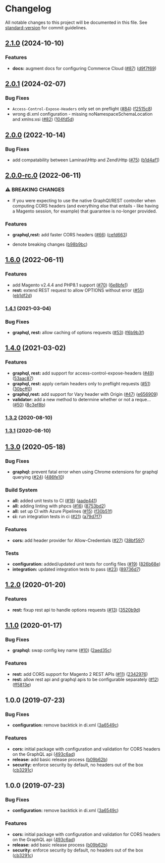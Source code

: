 # Changelog

All notable changes to this project will be documented in this file. See [standard-version](https://github.com/conventional-changelog/standard-version) for commit guidelines.

## [2.1.0](https://github.com/graycoreio/magento2-cors/compare/v2.0.1...v2.1.0) (2024-10-10)


### Features

* **docs:** augment docs for configuring Commerce Cloud ([#87](https://github.com/graycoreio/magento2-cors/issues/87)) ([d9f7f69](https://github.com/graycoreio/magento2-cors/commit/d9f7f69b301ba9bcbfb03bca8d27254a6eb98601))

## [2.0.1](https://github.com/graycoreio/magento2-cors/compare/v2.0.0...v2.0.1) (2024-02-07)


### Bug Fixes

* `Access-Control-Expose-Headers` only set on preflight ([#84](https://github.com/graycoreio/magento2-cors/issues/84)) ([f2515c8](https://github.com/graycoreio/magento2-cors/commit/f2515c831641eeb9cc3dbefc082a14706158581b))
* wrong di.xml configuration - missing noNamespaceSchemaLocation and xmlns:xsi ([#82](https://github.com/graycoreio/magento2-cors/issues/82)) ([104fd5d](https://github.com/graycoreio/magento2-cors/commit/104fd5dcb3a1c00e83a06973719d4aa4683cdcc6))

## [2.0.0](https://github.com/graycoreio/magento2-cors/compare/v2.0.0-rc.0...v2.0.0) (2022-10-14)


### Bug Fixes

* add compatability between Laminas\Http and Zend\Http ([#75](https://github.com/graycoreio/magento2-cors/issues/75)) ([b1d4af1](https://github.com/graycoreio/magento2-cors/commit/b1d4af124b1a1a0f3ad19009a0eba5d9d973309f))

## [2.0.0-rc.0](https://github.com/graycoreio/magento2-cors/compare/v1.6.0...v2.0.0-rc.0) (2022-06-11)


### ⚠ BREAKING CHANGES

* If you were expecting to use the native GraphQl/REST controller when computing CORS headers (and everything else that entails - like having a Magento session, for example) that guarantee is no-longer provided.

### Features

* **graphql,rest:** add faster CORS headers ([#66](https://github.com/graycoreio/magento2-cors/issues/66)) ([cefd663](https://github.com/graycoreio/magento2-cors/commit/cefd6631d4f2aaf5347875a02d773317480783d5))


* denote breaking changes ([b98b9bc](https://github.com/graycoreio/magento2-cors/commit/b98b9bcfcefa533f84e85921a9becb5be2a9ff71))

## [1.6.0](https://github.com/graycoreio/magento2-cors/compare/v1.4.1...v1.6.0) (2022-06-11)


### Features

* add Magento v2.4.4 and PHP8.1 support ([#70](https://github.com/graycoreio/magento2-cors/issues/70)) ([6e8bfe1](https://github.com/graycoreio/magento2-cors/commit/6e8bfe184e47e602b26c001d986bb296d42c3665))
* **rest:** extend REST request to allow OPTIONS without error ([#55](https://github.com/graycoreio/magento2-cors/issues/55)) ([eb1df2d](https://github.com/graycoreio/magento2-cors/commit/eb1df2d0c25897897998e8e3f88fcec500a8a3f8))

### [1.4.1](https://github.com/graycoreio/magento2-cors/compare/v1.4.0...v1.4.1) (2021-03-04)


### Bug Fixes

* **graphql, rest:** allow caching of options requests ([#53](https://github.com/graycoreio/magento2-cors/issues/53)) ([f6b9b3f](https://github.com/graycoreio/magento2-cors/commit/f6b9b3fbf042d7c551b3993cca8e24a169309748))

## [1.4.0](https://github.com/graycoreio/magento2-cors/compare/v1.3.2...v1.4.0) (2021-03-02)


### Features

* **graphql, rest:** add support for access-control-expose-headers ([#49](https://github.com/graycoreio/magento2-cors/issues/49)) ([53aac87](https://github.com/graycoreio/magento2-cors/commit/53aac87f4397352426dc5b8eef720ca22a5594f6))
* **graphql, rest:** apply certain headers only to preflight requests ([#51](https://github.com/graycoreio/magento2-cors/issues/51)) ([30bcff0](https://github.com/graycoreio/magento2-cors/commit/30bcff0931134e56d0f4d4217bfe84dde1588b00))
* **graphql,rest:** add support for Vary header with Origin ([#47](https://github.com/graycoreio/magento2-cors/issues/47)) ([e656909](https://github.com/graycoreio/magento2-cors/commit/e65690922063d7e52e0cd6bbed8643dda4a3d061))
* **validator:** add a new method to determine whether or not a reque… ([#50](https://github.com/graycoreio/magento2-cors/issues/50)) ([8c3ef8b](https://github.com/graycoreio/magento2-cors/commit/8c3ef8b085c79dfd6aad8a6a3a725ade98e9490b))

### [1.3.2](https://github.com/graycoreio/magento2-cors/compare/v1.3.1...v1.3.2) (2020-08-10)

### [1.3.1](https://github.com/graycoreio/magento2-cors/compare/v1.3.0...v1.3.1) (2020-08-10)

## [1.3.0](https://github.com/graycoreio/magento2-cors/compare/v1.2.0...v1.3.0) (2020-05-18)


### Bug Fixes

* **graphql:** prevent fatal error when using Chrome extensions for graphql querying ([#24](https://github.com/graycoreio/magento2-cors/issues/24)) ([486fe10](https://github.com/graycoreio/magento2-cors/commit/486fe10))


### Build System

* **all:** added unit tests to CI ([#18](https://github.com/graycoreio/magento2-cors/issues/18)) ([aade441](https://github.com/graycoreio/magento2-cors/commit/aade441))
* **all:** adding linting with phpcs ([#16](https://github.com/graycoreio/magento2-cors/issues/16)) ([8753bd2](https://github.com/graycoreio/magento2-cors/commit/8753bd2))
* **all:** set up CI with Azure Pipelines ([#15](https://github.com/graycoreio/magento2-cors/issues/15)) ([f30b51f](https://github.com/graycoreio/magento2-cors/commit/f30b51f))
* **ci:** run integration tests in ci ([#21](https://github.com/graycoreio/magento2-cors/issues/21)) ([a79d7f7](https://github.com/graycoreio/magento2-cors/commit/a79d7f7))


### Features

* **cors:** add header provider for Allow-Credentials ([#27](https://github.com/graycoreio/magento2-cors/issues/27)) ([38bf597](https://github.com/graycoreio/magento2-cors/commit/38bf597))


### Tests

* **configuration:** added/updated unit tests for config files ([#19](https://github.com/graycoreio/magento2-cors/issues/19)) ([826b68e](https://github.com/graycoreio/magento2-cors/commit/826b68e))
* **integration:** updated integration tests to pass ([#23](https://github.com/graycoreio/magento2-cors/issues/23)) ([89736d7](https://github.com/graycoreio/magento2-cors/commit/89736d7))



## [1.2.0](https://github.com/graycoreio/magento2-cors/compare/v1.1.0...v1.2.0) (2020-01-20)


### Features

* **rest:** fixup rest api to handle options requests ([#13](https://github.com/graycoreio/magento2-cors/issues/13)) ([3520b9d](https://github.com/graycoreio/magento2-cors/commit/3520b9d))



## [1.1.0](https://github.com/graycoreio/magento2-cors/compare/v1.0.0...v1.1.0) (2020-01-17)


### Bug Fixes

* **graphql:** swap config key name ([#10](https://github.com/graycoreio/magento2-cors/issues/10)) ([2aed35c](https://github.com/graycoreio/magento2-cors/commit/2aed35c))


### Features

* **rest:** add CORS support for Magento 2 REST APIs ([#11](https://github.com/graycoreio/magento2-cors/issues/11)) ([2342976](https://github.com/graycoreio/magento2-cors/commit/2342976))
* **rest:** allow rest api and graphql apis to be configurable separately ([#12](https://github.com/graycoreio/magento2-cors/issues/12)) ([ff5813e](https://github.com/graycoreio/magento2-cors/commit/ff5813e))



## 1.0.0 (2019-07-23)


### Bug Fixes

* **configuration:** remove backtick in di.xml ([3a6549c](https://github.com/graycoreio/magento2-cors/commit/3a6549c))


### Features

* **cors:** initial package with configuration and validation for CORS headers on the GraphQL api ([493c6ad](https://github.com/graycoreio/magento2-cors/commit/493c6ad))
* **release:** add basic release process ([b09b62b](https://github.com/graycoreio/magento2-cors/commit/b09b62b))
* **security:** enforce security by default, no headers out of the box ([cb3291c](https://github.com/graycoreio/magento2-cors/commit/cb3291c))



## 1.0.0 (2019-07-23)


### Bug Fixes

* **configuration:** remove backtick in di.xml ([3a6549c](https://github.com/graycoreio/magento2-cors/commit/3a6549c))


### Features

* **cors:** initial package with configuration and validation for CORS headers on the GraphQL api ([493c6ad](https://github.com/graycoreio/magento2-cors/commit/493c6ad))
* **release:** add basic release process ([b09b62b](https://github.com/graycoreio/magento2-cors/commit/b09b62b))
* **security:** enforce security by default, no headers out of the box ([cb3291c](https://github.com/graycoreio/magento2-cors/commit/cb3291c))

